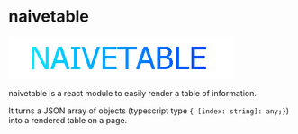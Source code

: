 # naivetable

![naivetable](/images/logo-slim.png)

naivetable is a react module to easily render a table of information.

It turns a JSON array of objects (typescript type `{ [index: string]: any;}`) into a rendered table on a page.
